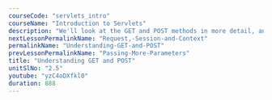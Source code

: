 ```yaml
---
courseCode: "servlets_intro"
courseName: "Introduction to Servlets"
description: "We'll look at the GET and POST methods in more detail, and we'll learn when to do what. We'll also have a sneak peek at Apache Tomcat's implementation of the `doGet` and `doPost` methods."
nextLessonPermalinkName: "Request,-Session-and-Context"
permalinkName: "Understanding-GET-and-POST"
prevLessonPermalinkName: "Passing-More-Parameters"
title: "Understanding GET and POST"
unitSlNo: "2.5"
youtube: "yzC4oDXfkl0"
duration: 888
---
```

